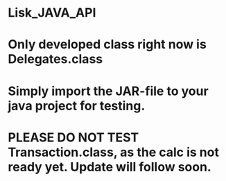 # Lisk_JAVA_API

# Only developed class right now is Delegates.class
# Simply import the JAR-file to your java project for testing. 

# PLEASE DO NOT TEST Transaction.class, as the calc is not ready yet. Update will follow soon. 
